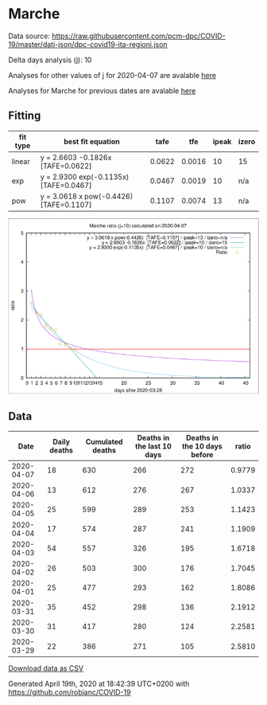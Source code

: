 # Marche

Data source: https://raw.githubusercontent.com/pcm-dpc/COVID-19/master/dati-json/dpc-covid19-ita-regioni.json

Delta days analysis (j): 10

Analyses for other values of j for 2020-04-07 are avalable [here](../2020-04-07/README.md)

Analyses for Marche for previous dates are avalable [here](../README.md)

## Fitting 
|fit type|best fit equation|tafe|tfe|ipeak|izero|
|-------|-----|--------|------|---|---|
|linear|y = 2.6603 -0.1826x  [TAFE=0.0622]|0.0622|0.0016|10|15|
|exp|y = 2.9300 exp(-0.1135x)  [TAFE=0.0467]|0.0467|0.0019|10|n/a|
|pow|y = 3.0618 x pow(-0.4426)  [TAFE=0.1107]|0.1107|0.0074|13|n/a|

![Plot](COVID-19_marche_j10_2020-04-07.png)

## Data
|Date|Daily deaths|Cumulated deaths|Deaths in the last 10 days|Deaths in the 10 days before|ratio|
|----|----------|-----------|-------|--------------------|-----|
|2020-04-07|18|630|266|272|0.9779|
|2020-04-06|13|612|276|267|1.0337|
|2020-04-05|25|599|289|253|1.1423|
|2020-04-04|17|574|287|241|1.1909|
|2020-04-03|54|557|326|195|1.6718|
|2020-04-02|26|503|300|176|1.7045|
|2020-04-01|25|477|293|162|1.8086|
|2020-03-31|35|452|298|136|2.1912|
|2020-03-30|31|417|280|124|2.2581|
|2020-03-29|22|386|271|105|2.5810|

[Download data as CSV](COVID-19_marche_j10_2020-04-07.csv)

Generated April 19th, 2020 at 18:42:39 UTC+0200 with https://github.com/robianc/COVID-19
